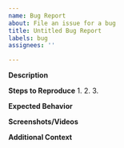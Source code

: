 ```yaml
---
name: Bug Report
about: File an issue for a bug
title: Untitled Bug Report
labels: bug
assignees: ''

---
```


<!-- Don't forget to create a title! -->
**Description** <!-- What is the problem? -->

**Steps to Reproduce** <!-- The goto way to recreate the bug. -->
1. 
2. 
3. 

**Expected Behavior** <!-- What was supposed to happen? -->

**Screenshots/Videos** <!-- If possible, put any evidence of the bug here. -->

**Additional Context** <!-- How did you come across the bug? -->
